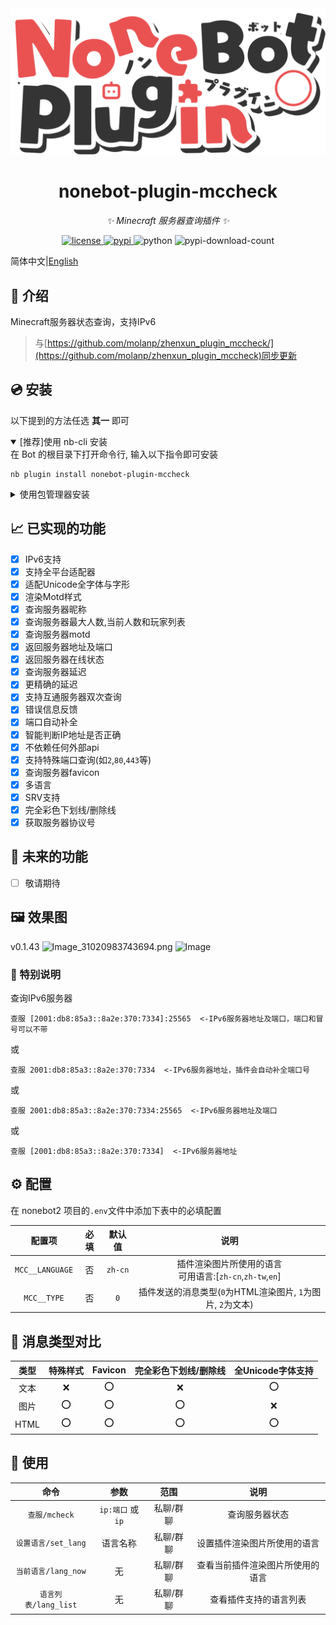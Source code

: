<div align="center">
  <a href="https://v2.nonebot.dev/store"><img src="https://github.com/KomoriDev/nonebot-plugin-kawaii-status/raw/master/docs/NoneBotPlugin.svg" alt="NoneBotPluginLogo"></a>
</div>

<div align="center">

# nonebot-plugin-mccheck


_✨ Minecraft 服务器查询插件 ✨_


<a href="./LICENSE">
    <img src="https://img.shields.io/github/license/molanp/nonebot_plugin_mccheck.svg" alt="license">
</a>
<a href="https://pypi.python.org/pypi/nonebot-plugin-mccheck">
    <img src="https://img.shields.io/pypi/v/nonebot-plugin-mccheck.svg" alt="pypi">
</a>
<img src="https://img.shields.io/badge/python-3.9+-blue.svg" alt="python">
<img src="https://img.shields.io/pypi/dm/nonebot-plugin-mccheck" alt="pypi-download-count">
</div>

简体中文|[English](README_en.md)

## 📖 介绍

Minecraft服务器状态查询，支持IPv6

> 与[https://github.com/molanp/zhenxun_plugin_mccheck/](https://github.com/molanp/zhenxun_plugin_mccheck)同步更新

## 💿 安装

以下提到的方法任选 **其一** 即可

<details open>
<summary>[推荐]使用 nb-cli 安装</summary>
在 Bot 的根目录下打开命令行, 输入以下指令即可安装

```shell
nb plugin install nonebot-plugin-mccheck
```

</details>

<details>
<summary>使用包管理器安装</summary>
在 nonebot2 项目的插件目录下, 打开命令行, 根据你使用的包管理器, 输入相应的安装命令

```shell
pip install nonebot-plugin-mccheck
# or
pdm add nonebot-plugin-mccheck
# or
poetry add nonebot-plugin-mccheck
# or
conda install nonebot-plugin-mccheck
```

打开 nonebot2 项目根目录下的 `pyproject.toml` 文件, 在 `[tool.nonebot]` 部分追加写入
```toml
    plugin["nonebot_plugin_mccheck"]
```
</details>

## 📈 已实现的功能

- [x] IPv6支持
- [x] 支持全平台适配器
- [x] 适配Unicode全字体与字形
- [x] 渲染Motd样式
- [x] 查询服务器昵称
- [x] 查询服务器最大人数,当前人数和玩家列表
- [x] 查询服务器motd
- [x] 返回服务器地址及端口
- [x] 返回服务器在线状态
- [x] 查询服务器延迟
- [x] 更精确的延迟
- [x] 支持互通服务器双次查询
- [x] 错误信息反馈
- [x] 端口自动补全
- [x] 智能判断IP地址是否正确
- [x] 不依赖任何外部api
- [x] 支持特殊端口查询(如`2`,`80`,`443`等)
- [x] 查询服务器favicon
- [x] 多语言
- [x] SRV支持
- [x] 完全彩色下划线/删除线
- [x] 获取服务器协议号

## 📑 未来的功能

- [ ] 敬请期待

## 🖼️ 效果图

v0.1.43
![Image_31020983743694.png](https://github.com/user-attachments/assets/2db47c9a-7ba1-4ce7-a31c-b65f6e848308)
![Image](https://github.com/user-attachments/assets/2ca058f5-2341-425d-8033-63dad8d43fbf)

### 🎈 特别说明
查询IPv6服务器
```
查服 [2001:db8:85a3::8a2e:370:7334]:25565  <-IPv6服务器地址及端口，端口和冒号可以不带
```
或
```
查服 2001:db8:85a3::8a2e:370:7334  <-IPv6服务器地址，插件会自动补全端口号
```
或
```
查服 2001:db8:85a3::8a2e:370:7334:25565  <-IPv6服务器地址及端口
```
或
```
查服 [2001:db8:85a3::8a2e:370:7334]  <-IPv6服务器地址
```

## ⚙️ 配置

在 nonebot2 项目的`.env`文件中添加下表中的必填配置

| 配置项 | 必填 | 默认值 | 说明 |
|:-----:|:----:|:----:|:----:|
| `MCC__LANGUAGE` | 否 | `zh-cn` | 插件渲染图片所使用的语言<br>可用语言:[`zh-cn`,`zh-tw`,`en`] |
| `MCC__TYPE` | 否 | `0` | 插件发送的消息类型(`0`为HTML渲染图片, `1`为图片, `2`为文本) |

## 🎲 消息类型对比

| 类型 | 特殊样式 | Favicon | 完全彩色下划线/删除线 | 全Unicode字体支持 |
|:-----:|:-----:|:-----:|:-----:|:-----:|
| 文本 | ❌ | ⭕ | ❌ | ⭕ |
| 图片 | ⭕ | ⭕ | ⭕ | ❌ |
| HTML | ⭕ | ⭕ | ⭕ | ⭕ |

## 🎉 使用

|命令|参数|范围|说明|
|:---:|:---:|:---:|:---:|
|`查服/mcheck`|`ip:端口` 或 `ip`|私聊/群聊|查询服务器状态|
|`设置语言/set_lang`|语言名称|私聊/群聊|设置插件渲染图片所使用的语言|
|`当前语言/lang_now`|无|私聊/群聊|查看当前插件渲染图片所使用的语言|
|`语言列表/lang_list`|无|私聊/群聊|查看插件支持的语言列表|


